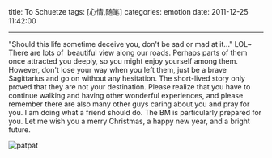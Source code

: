 title: To Schuetze
tags: [心情,随笔]
categories: emotion
date: 2011-12-25 11:42:00

---

<script type="text/javascript" src="http://www.xiami.com/widget/player-single?uid=0&sid=5409&mode=js"></script>

"Should this life sometime deceive you, don't be sad or mad at it..." LOL~ There are lots of  beautiful view along our roads. Perhaps parts of them once attracted you deeply, so you might enjoy yourself among them. However, don't lose your way when you left them, just be a brave Sagittarius and go on without any hesitation. The short-lived story only proved that they are not your destination. Please realize that you have to continue walking and having other wonderful experiences, and please remember there are also many other guys caring about you and pray for you. I am doing what a friend should do. The BM is particularly prepared for you. Let me wish you a merry Christmas, a happy new year, and a bright future.

  ![patpat]({{BASE_PATH}}/images/9c0c40ff069aa061180ff724ee7bdf9526f12fc3.jpg)
